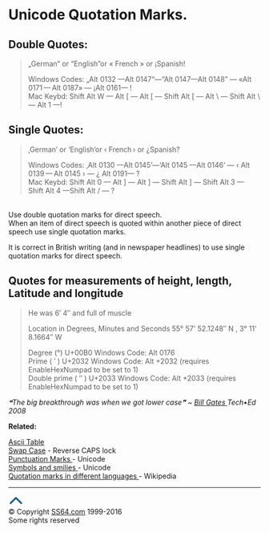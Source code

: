 

<h1>Unicode Quotation Marks.</h1>
<h2>Double Quotes:</h2>
<blockquote>
<p class="sample">„German“ or “English”or « French » or ¡Spanish!</p>
<p>Windows Codes: „Alt 0132 —Alt 0147“—“Alt 0147—Alt 0148” — «Alt 0171 — Alt 0187» — ¡Alt 0161— !<br>
Mac Keybd: Shift Alt <span class="code">W</span> — Alt <span class="code">[</span> — Alt <span class="code">[</span> — Shift Alt <span class="code">[</span> — Alt <span class="code">\</span> — Shift Alt <span class="code">\</span> — Alt <span class="code">1</span> —!</p>
</blockquote>
<h2>Single Quotes:</h2>
<blockquote>
<p class="sample">‚German‘ or ‘English’or ‹ French › or ¿Spanish?</p>
<p>Windows Codes: ‚Alt 0130 —Alt 0145‘—‘Alt 0145 —Alt 0146’ — ‹ Alt 0139 — Alt 0145 › — ¿ Alt 0191— ?<br>
Mac Keybd: Shift Alt <span class="code">0</span> — Alt <span class="code">]</span> — Alt <span class="code">]</span> — Shift Alt ] — Shift Alt <span class="code">3</span> — Shift Alt <span class="code">4</span> —Shift Alt <span class="code">/</span> — ?</p>
</blockquote>
<p> <br>
Use double quotation marks for direct speech. <br>
When an item of direct speech is quoted within another piece of direct speech use single quotation marks.</p>
<p>It is correct in British writing (and in newspaper headlines) to use single quotation marks for direct speech.</p>
<h2>Quotes for measurements of height, length, Latitude and longitude</h2>
<blockquote>
<p class="sample">He was 6′ 4″ and full of muscle</p>
<p class="sample">Location in Degrees, Minutes and Seconds 55° 57' 52.1248″ N , 3° 11'  8.1664″ W</p>
<p>Degree (°) U+00B0 Windows Code: Alt 0176<br>
Prime ( ′ ) U+2032 Windows Code: Alt +2032 (requires EnableHexNumpad to be set to 1)<br>
Double prime ( ″ )   U+2033 Windows Code: Alt +2033 (requires EnableHexNumpad to be set to 1)</p>
</blockquote>
<p class="quote"><i><span class="sample">❝</span>The big breakthrough was when we got lower case<span class="sample">❞</span> ~ <a href="http://www.microsoft.com/presspass/exec/billg/speeches/2008/06-03teched.mspx">Bill Gates </a> Tech•Ed 2008</i></p>
<p><b>Related:</b></p>
<p><a href="ascii.html">Ascii Table</a><br>
<a href="case.html">Swap Case</a> - Reverse CAPS lock<br>
<a href="unicode.html">Punctuation Marks </a> - Unicode<br>
<a href="symbols.html">Symbols and smilies</a><a href="unicode.html"> </a> - Unicode<br>
<a href="http://en.wikipedia.org/wiki/Quotation_mark_glyphs">Quotation marks in different languages </a>- Wikipedia</p>
<!-- #BeginLibraryItem "/Library/foot_root.lbi" --><p>
<hr>
<div id="bl" class="footer"><a href="quotes.html#"><img src="images/top.png" width="30" height="22" alt="Back to the Top"></a></div>
<div id="br" class="footer, tagline">© Copyright <a href="index.html">SS64.com</a> 1999-2016<br>
Some rights reserved</div>
<!-- #EndLibraryItem -->
